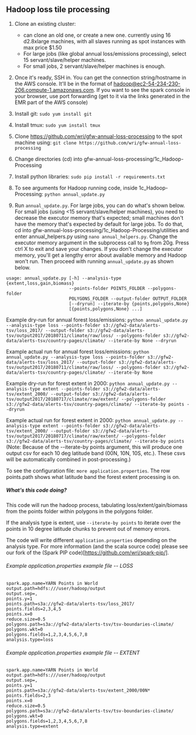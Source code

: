 ## Hadoop loss tile processing

1. Clone an existing cluster:
	- can clone an old one, or create a new one. currently using 16 d2.8xlarge machines, with all slaves running as spot instances with max price $1.50
	- For large jobs (like global annual loss/emissions processing), select 15 servant/slave/helper machines.
	- For small jobs, 2 servant/slave/helper machines is enough.

2. Once it's ready, SSH in. You can get the connection string/hostname in the AWS console. It'll be in the format of hadoop@ec2-54-234-230-206.compute-1.amazonaws.com. If you want to see the spark console in your browser, use port forwarding (get to it via the links generated in the EMR part of the AWS console)

3. Install git: `sudo yum install git`

4. Install tmux: `sudo yum install tmux`

5. Clone https://github.com/wri/gfw-annual-loss-processing to the spot machine using: `git clone https://github.com/wri/gfw-annual-loss-processing`

6. Change directories (cd) into gfw-annual-loss-processing/1c_Hadoop-Processing

7. Install python libraries: `sudo pip install -r requirements.txt`

8. To see arguments for Hadoop running code, inside 1c_Hadoop-Processing: `python annual_update.py`

9. Run `annual_update.py`. For large jobs, you can do what's shown below.
For small jobs (using <15 servant/slave/helper machines), you need to decrease the executor memory that's expected; small machines don't have the memory that's expected by default for large jobs. To do that, cd into gfw-annual-loss-processing/1c_Hadoop-Processing/utilities and enter annual_helpers.py using `nano annual_helpers.py`. Change the executor memory argument in the subprocess call to `9g` from 20g. Press ctrl X to exit and save your changes. If you don't change the executor memory, you'll get a lengthy error about available memory and Hadoop won't run. Then proceed with running `annual_update.py` as shown below.

```
usage: annual_update.py [-h] --analysis-type {extent,loss,gain,biomass}
                        --points-folder POINTS_FOLDER --polygons-folder
                        POLYGONS_FOLDER --output-folder OUTPUT_FOLDER
                        [--dryrun] --iterate-by {points,polygons,None}
                        [{points,polygons,None} ...]
```

Example dry-run for annual forest loss/emissions: `python annual_update.py --analysis-type loss --points-folder s3://gfw2-data/alerts-tsv/loss_2017/ --output-folder s3://gfw2-data/alerts-tsv/output2017/20180711/climate/raw/loss/ --polygons-folder s3://gfw2-data/alerts-tsv/country-pages/climate/ --iterate-by None --dryrun`

Example actual run for annual forest loss/emissions: `python annual_update.py --analysis-type loss --points-folder s3://gfw2-data/alerts-tsv/loss_2017/ --output-folder s3://gfw2-data/alerts-tsv/output2017/20180711/climate/raw/loss/ --polygons-folder s3://gfw2-data/alerts-tsv/country-pages/climate/ --iterate-by None`

Example dry-run for forest extent in 2000: `python annual_update.py --analysis-type extent --points-folder s3://gfw2-data/alerts-tsv/extent_2000/ --output-folder s3://gfw2-data/alerts-tsv/output2017/20180717/climate/raw/extent/ --polygons-folder s3://gfw2-data/alerts-tsv/country-pages/climate/ --iterate-by points --dryrun`

Example actual run for forest extent in 2000: `python annual_update.py --analysis-type extent --points-folder s3://gfw2-data/alerts-tsv/extent_2000/ --output-folder s3://gfw2-data/alerts-tsv/output2017/20180717/climate/raw/extent/ --polygons-folder s3://gfw2-data/alerts-tsv/country-pages/climate/ --iterate-by points`  
(Note: Because of the --iterate-by points argument, this will produce one output csv for each 10 deg latitude band (00N, 10N, 10S, etc.). These csvs will be automatically combined in post-processing.)

To see the configuration file: `more application.properties`. The row points.path shows what latitude band the forest extent processing is on. 




##### What's this code doing?

This code will run the hadoop process, tabulating loss/extent/gain/biomass from the points folder within polygons in the polygons folder.

If the analysis type is extent, use `--iterate-by points` to iterate over the points in 10 degree latitude chunks to prevent out of memory errors.

The code will write different `application.properties` depending on the analysis type. For more information (and the scala source code) please see our fork of the (Spark PIP code)[https://github.com/wri/spark-pip/].

###### Example application.properties example file -- LOSS
```
spark.app.name=YARN Points in World
output.path=hdfs:///user/hadoop/output
output.sep=,
points.y=1
points.path=s3a://gfw2-data/alerts-tsv/loss_2017/
points.fields=2,3,4,5
points.x=0
reduce.size=0.5
polygons.path=s3a://gfw2-data/alerts-tsv/tsv-boundaries-climate/
polygons.wkt=0
polygons.fields=1,2,3,4,5,6,7,8
analysis.type=loss
```

###### Example application.properties example file -- EXTENT
```
spark.app.name=YARN Points in World
output.path=hdfs:///user/hadoop/output
output.sep=,
points.y=1
points.path=s3a://gfw2-data/alerts-tsv/extent_2000/00N*
points.fields=2,3
points.x=0
reduce.size=0.5
polygons.path=s3a://gfw2-data/alerts-tsv/tsv-boundaries-climate/
polygons.wkt=0
polygons.fields=1,2,3,4,5,6,7,8
analysis.type=extent
```
